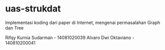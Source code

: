# uas-strukdat
Implementasi koding dari paper di Internet, mengenai permasalahan Graph dan Tree

Rifqy Kurnia Sudarman - 14081020039
Alvaro Dwi Oktaviano - 140810200041